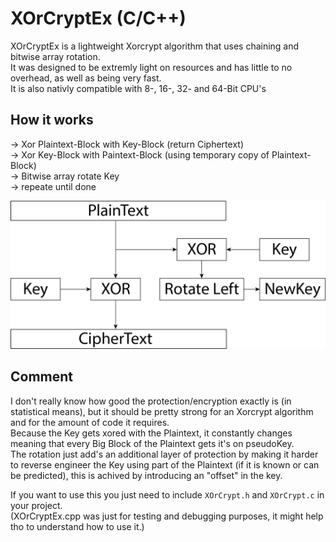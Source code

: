 # XOrCryptEx (C/C++)
XOrCryptEx is a lightweight Xorcrypt algorithm that uses chaining and bitwise array rotation.\
It was designed to be extremly light on resources and has little to no overhead,
as well as being very fast.\
It is also nativly compatible with 8-, 16-, 32- and 64-Bit CPU's

## How it works
-> Xor Plaintext-Block with Key-Block (return Ciphertext)\
-> Xor Key-Block with Paintext-Block (using temporary copy of Plaintext-Block)\
-> Bitwise array rotate Key\
-> repeate until done

![SCHEM](https://github.com/Lima-X-Coding/XOrCrypt/blob/master/XOrCrypt.png)
## Comment
I don't really know how good the protection/encryption exactly is (in statistical means),
but it should be pretty strong for an Xorcrypt algorithm and for the amount of code it requires.\
Because the Key gets xored with the Plaintext,
it constantly changes meaning that every Big Block of the Plaintext gets it's on pseudoKey.\
The rotation just add's an additional layer of protection by making it harder to reverse engineer
the Key using part of the Plaintext (if it is known or can be predicted),
this is achived by introducing an "offset" in the key.

If you want to use this you just need to include `XOrCrypt.h` and `XOrCrypt.c` in your project.\
(XOrCryptEx.cpp was just for testing and debugging purposes, it might help tho to understand how to use it.)
